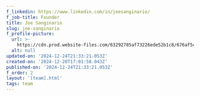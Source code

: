 ```yaml
---
f_linkedin: https://www.linkedin.com/in/joesanginario/
f_job-title: Founder
title: Joe Sanginario
slug: joe-sanginario
f_profile-picture:
  url: >-
    https://cdn.prod.website-files.com/63292785af73226ede52b1c8/676af5cd1b716c046bcfe5b0_joe-s.avif
  alt: null
updated-on: '2024-12-24T21:33:21.053Z'
created-on: '2024-12-20T17:01:58.043Z'
published-on: '2024-12-24T21:33:21.053Z'
f_order: 2
layout: '[team].html'
tags: team
---
```



